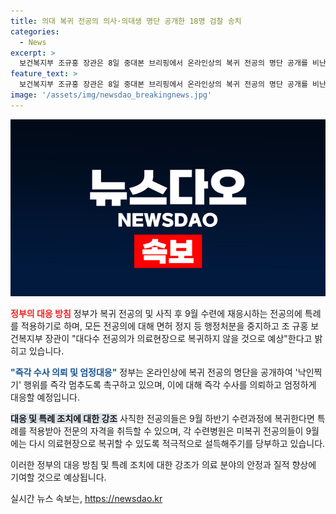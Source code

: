 ```yaml
---
title: 의대 복귀 전공의 의사·의대생 명단 공개한 18명 검찰 송치
categories:
  - News
excerpt: >
  보건복지부 조규홍 장관은 8일 중대본 브리핑에서 온라인상의 복귀 전공의 명단 공개를 비난하고, 관련된 18명을 검찰에 송치했다. 또한, 대다수 전공의가 의료현장으로 복귀하지 않을 것으로 예상되며, 복귀 전공의 및 사직 후 9월 수련에 재응시하는 전공의에 특례를 적용하기로 했다. 결원 규모를 확인한 뒤 하반기 전공의 모집 일정에 나설 계획이며, 사직한 전공의들은 9월 하반기 수련에 복귀한다면 특례를 적용받아 전문의 자격을 취득할 수 있다.
feature_text: >
  보건복지부 조규홍 장관은 8일 중대본 브리핑에서 온라인상의 복귀 전공의 명단 공개를 비난하고, 관련된 18명을 검찰에 송치했다. 또한, 대다수 전공의가 의료현장으로 복귀하지 않을 것으로 예상되며, 복귀 전공의 및 사직 후 9월 수련에 재응시하는 전공의에 특례를 적용하기로 했다. 결원 규모를 확인한 뒤 하반기 전공의 모집 일정에 나설 계획이며, 사직한 전공의들은 9월 하반기 수련에 복귀한다면 특례를 적용받아 전문의 자격을 취득할 수 있다.
image: '/assets/img/newsdao_breakingnews.jpg'
---
```


<p><img src="/assets/img/newsdao_breakingnews.jpg" alt="implanttips 속보" /></p>

<p><b><span style="color: #ee2323;">정부의 대응 방침</span></b>
정부가 복귀 전공의 및 사직 후 9월 수련에 재응시하는 전공의에 특례를 적용하기로 하며, 모든 전공의에 대해 면허 정지 등 행정처분을 중지하고 조 규홍 보건복지부 장관이 "대다수 전공의가 의료현장으로 복귀하지 않을 것으로 예상"한다고 밝히고 있습니다.</p>

<p><b><span style="color: #1a5490;">"즉각 수사 의뢰 및 엄정대응"</span></b>
정부는 온라인상에 복귀 전공의 명단을 공개하여 '낙인찍기' 행위를 즉각 멈추도록 촉구하고 있으며, 이에 대해 즉각 수사를 의뢰하고 엄정하게 대응할 예정입니다.</p>

<p><b><span style="background-color: #21538527;">대응 및 특례 조치에 대한 강조</span></b>
사직한 전공의들은 9월 하반기 수련과정에 복귀한다면 특례를 적용받아 전문의 자격을 취득할 수 있으며, 각 수련병원은 미복귀 전공의들이 9월에는 다시 의료현장으로 복귀할 수 있도록 적극적으로 설득해주기를 당부하고 있습니다.</p>

<p>이러한 정부의 대응 방침 및 특례 조치에 대한 강조가 의료 분야의 안정과 질적 향상에 기여할 것으로 예상됩니다.</p>
실시간 뉴스 속보는, <a href="https://newsdao.kr" rel="dofollow">https://newsdao.kr</a>


